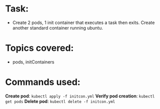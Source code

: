 # Task: 

- Create 2 pods, 1 init container that executes a task then exits. Create another standard container running ubuntu.
 
# Topics covered:

- pods, initContainers

# Commands used:

**Create pod**: `kubectl apply -f initcon.yml`
**Verify pod creation**: `kubectl get pods`
**Delete pod**: `kubectl delete -f initcon.yml`

